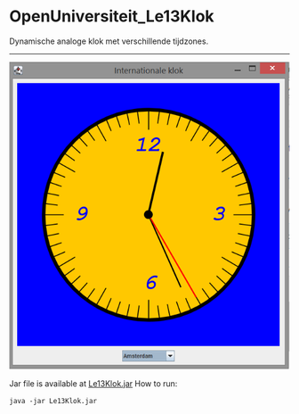 # OpenUniversiteit_Le13Klok
Dynamische analoge klok met verschillende tijdzones.
***
![Klok](https://github.com/simonbosman/OpenUniversiteit/blob/master/Java%20SE%20Introduction/Le13Klok/klok.PNG)

Jar file is available at [Le13Klok.jar](https://github.com/simonbosman/OpenUniversiteit/tree/master/Java%20SE%20Introduction/Le13Klok/out/artifacts/Le13Klok_jar)
How to run:
```
java -jar Le13Klok.jar
```



